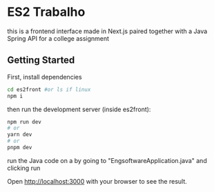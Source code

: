 # ES2 Trabalho

this is a frontend interface made in Next.js paired together with a Java Spring API for a college assignment

## Getting Started

First, install dependencies
```bash
cd es2front #or ls if linux
npm i
```

then run the development server (inside es2front):

```bash
npm run dev
# or
yarn dev
# or
pnpm dev
```
run the Java code on a by going to "EngsoftwareApplication.java" and clicking run

Open [http://localhost:3000](http://localhost:3000) with your browser to see the result.
